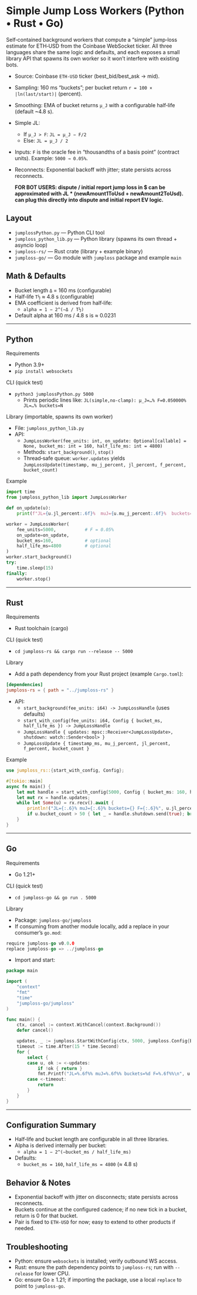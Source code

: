 # Simple Jump Loss Workers (Python • Rust • Go)

Self‑contained background workers that compute a “simple” jump‑loss estimate for ETH‑USD from the Coinbase WebSocket ticker. All three languages share the same logic and defaults, and each exposes a small library API that spawns its own worker so it won’t interfere with existing bots.

- Source: Coinbase `ETH-USD` ticker (best_bid/best_ask → mid).
- Sampling: 160 ms “buckets”; per bucket return `r = 100 × |ln(last/start)|` (percent).
- Smoothing: EMA of bucket returns `μ_J` with a configurable half‑life (default ~4.8 s).
- Simple JL:
  - If `μ_J > F`: `JL = μ_J − F/2`
  - Else: `JL = μ_J / 2`
- Inputs: `F` is the oracle fee in “thousandths of a basis point” (contract units). Example: `5000 → 0.05%`.
- Reconnects: Exponential backoff with jitter; state persists across reconnects.

  **FOR BOT USERS: dispute / initial report jump loss in $ can be approximated with JL * (newAmount1ToUsd + newAmount2ToUsd). can plug this directly into dispute and initial report EV logic.**

## Layout

- `jumplossPython.py` — Python CLI tool
- `jumploss_python_lib.py` — Python library (spawns its own thread + asyncio loop)
- `jumploss-rs/` — Rust crate (library + example binary)
- `jumploss-go/` — Go module with `jumploss` package and example `main`

## Math & Defaults

- Bucket length `Δ` = 160 ms (configurable)
- Half‑life `T½` ≈ 4.8 s (configurable)
- EMA coefficient is derived from half‑life:
  - `alpha = 1 − 2^(−Δ / T½)`
- Default alpha at 160 ms / 4.8 s is ≈ 0.0231

---

## Python

Requirements
- Python 3.9+
- `pip install websockets`

CLI (quick test)
- `python3 jumplossPython.py 5000`
  - Prints periodic lines like: `JL(simple,no-clamp): μ_J=…% F=0.050000% JL=…% buckets=N`

Library (importable, spawns its own worker)
- File: `jumploss_python_lib.py`
- API:
  - `JumpLossWorker(fee_units: int, on_update: Optional[callable] = None, bucket_ms: int = 160, half_life_ms: int = 4800)`
  - Methods: `start_background()`, `stop()`
  - Thread‑safe queue: `worker.updates` yields `JumpLossUpdate(timestamp, mu_j_percent, jl_percent, f_percent, bucket_count)`

Example
```python
import time
from jumploss_python_lib import JumpLossWorker

def on_update(u):
    print(f"JL={u.jl_percent:.6f}%  muJ={u.mu_j_percent:.6f}%  buckets={u.bucket_count}")

worker = JumpLossWorker(
    fee_units=5000,           # F = 0.05%
    on_update=on_update,
    bucket_ms=160,            # optional
    half_life_ms=4800         # optional
)
worker.start_background()
try:
    time.sleep(15)
finally:
    worker.stop()
```

---

## Rust

Requirements
- Rust toolchain (cargo)

CLI (quick test)
- `cd jumploss-rs && cargo run --release -- 5000`

Library
- Add a path dependency from your Rust project (example `Cargo.toml`):
```toml
[dependencies]
jumploss-rs = { path = "../jumploss-rs" }
```
- API:
  - `start_background(fee_units: i64) -> JumpLossHandle` (uses defaults)
  - `start_with_config(fee_units: i64, Config { bucket_ms, half_life_ms }) -> JumpLossHandle`
  - `JumpLossHandle { updates: mpsc::Receiver<JumpLossUpdate>, shutdown: watch::Sender<bool> }`
  - `JumpLossUpdate { timestamp_ms, mu_j_percent, jl_percent, f_percent, bucket_count }`

Example
```rust
use jumploss_rs::{start_with_config, Config};

#[tokio::main]
async fn main() {
    let mut handle = start_with_config(5000, Config { bucket_ms: 160, half_life_ms: 4800 });
    let mut rx = handle.updates;
    while let Some(u) = rx.recv().await {
        println!("JL={:.6}% muJ={:.6}% buckets={} F={:.6}%", u.jl_percent, u.mu_j_percent, u.bucket_count, u.f_percent);
        if u.bucket_count > 50 { let _ = handle.shutdown.send(true); break; }
    }
}
```

---

## Go

Requirements
- Go 1.21+

CLI (quick test)
- `cd jumploss-go && go run . 5000`

Library
- Package: `jumploss-go/jumploss`
- If consuming from another module locally, add a replace in your consumer’s `go.mod`:
```go
require jumploss-go v0.0.0
replace jumploss-go => ../jumploss-go
```
- Import and start:
```go
package main

import (
    "context"
    "fmt"
    "time"
    "jumploss-go/jumploss"
)

func main() {
    ctx, cancel := context.WithCancel(context.Background())
    defer cancel()

    updates, _ := jumploss.StartWithConfig(ctx, 5000, jumploss.Config{BucketMS: 160, HalfLifeMS: 4800})
    timeout := time.After(15 * time.Second)
    for {
        select {
        case u, ok := <-updates:
            if !ok { return }
            fmt.Printf("JL=%.6f%% muJ=%.6f%% buckets=%d F=%.6f%%\n", u.JLPercent, u.MuJPercent, u.BucketCount, u.FPercent)
        case <-timeout:
            return
        }
    }
}
```

---

## Configuration Summary

- Half‑life and bucket length are configurable in all three libraries.
- Alpha is derived internally per bucket:
  - `alpha = 1 − 2^(−bucket_ms / half_life_ms)`
- Defaults:
  - `bucket_ms = 160`, `half_life_ms = 4800` (≈ 4.8 s)

## Behavior & Notes

- Exponential backoff with jitter on disconnects; state persists across reconnects.
- Buckets continue at the configured cadence; if no new tick in a bucket, return is 0 for that bucket.
- Pair is fixed to `ETH-USD` for now; easy to extend to other products if needed.

## Troubleshooting

- Python: ensure `websockets` is installed; verify outbound WS access.
- Rust: ensure the path dependency points to `jumploss-rs`; run with `--release` for lower CPU.
- Go: ensure Go ≥ 1.21; if importing the package, use a local `replace` to point to `jumploss-go`.

